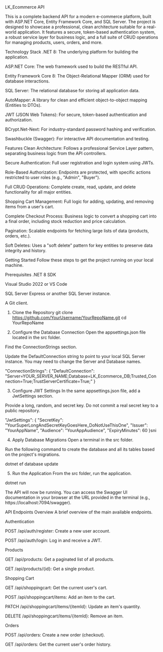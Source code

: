 LK_Ecommerce API

This is a complete backend API for a modern e-commerce platform, built with ASP.NET Core, Entity Framework Core, and SQL Server. The project is designed to showcase a professional, clean architecture suitable for a real-world application. It features a secure, token-based authentication system, a robust service layer for business logic, and a full suite of CRUD operations for managing products, users, orders, and more.

Technology Stack
.NET 8: The underlying platform for building the application.

ASP.NET Core: The web framework used to build the RESTful API.

Entity Framework Core 8: The Object-Relational Mapper (ORM) used for database interactions.

SQL Server: The relational database for storing all application data.

AutoMapper: A library for clean and efficient object-to-object mapping (Entities to DTOs).

JWT (JSON Web Tokens): For secure, token-based authentication and authorization.

BCrypt.Net-Next: For industry-standard password hashing and verification.

Swashbuckle (Swagger): For interactive API documentation and testing.

Features
Clean Architecture: Follows a professional Service Layer pattern, separating business logic from the API controllers.

Secure Authentication: Full user registration and login system using JWTs.

Role-Based Authorization: Endpoints are protected, with specific actions restricted to user roles (e.g., "Admin", "Buyer").

Full CRUD Operations: Complete create, read, update, and delete functionality for all major entities.

Shopping Cart Management: Full logic for adding, updating, and removing items from a user's cart.

Complete Checkout Process: Business logic to convert a shopping cart into a final order, including stock reduction and price calculation.

Pagination: Scalable endpoints for fetching large lists of data (products, orders, etc.).

Soft Deletes: Uses a "soft delete" pattern for key entities to preserve data integrity and history.

Getting Started
Follow these steps to get the project running on your local machine.

Prerequisites
.NET 8 SDK

Visual Studio 2022 or VS Code

SQL Server Express or another SQL Server instance.

A Git client.

1. Clone the Repository
git clone https://github.com/YourUsername/YourRepoName.git
cd YourRepoName

2. Configure the Database Connection
Open the appsettings.json file located in the src folder.

Find the ConnectionStrings section.

Update the DefaultConnection string to point to your local SQL Server instance. You may need to change the Server and Database names.

"ConnectionStrings": {
  "DefaultConnection": "Server=YOUR_SERVER_NAME;Database=LK_Ecommerce_DB;Trusted_Connection=True;TrustServerCertificate=True;"
}

3. Configure JWT Settings
In the same appsettings.json file, add a JwtSettings section.

Provide a long, random, and secret key. Do not commit a real secret key to a public repository.

"JwtSettings": {
  "SecretKey": "YourSuperLongAndSecretKeyGoesHere_DoNotUseThisOne",
  "Issuer": "YourAppName",
  "Audience": "YourAppAudience",
  "ExpiryMinutes": 60
}sni

4. Apply Database Migrations
Open a terminal in the src folder.

Run the following command to create the database and all its tables based on the project's migrations.

dotnet ef database update

5. Run the Application
From the src folder, run the application.

dotnet run

The API will now be running. You can access the Swagger UI documentation in your browser at the URL provided in the terminal (e.g., https://localhost:7094/swagger).

API Endpoints Overview
A brief overview of the main available endpoints.

Authentication

POST /api/auth/register: Create a new user account.

POST /api/auth/login: Log in and receive a JWT.

Products

GET /api/products: Get a paginated list of all products.

GET /api/products/{id}: Get a single product.

Shopping Cart

GET /api/shoppingcart: Get the current user's cart.

POST /api/shoppingcart/items: Add an item to the cart.

PATCH /api/shoppingcart/items/{itemId}: Update an item's quantity.

DELETE /api/shoppingcart/items/{itemId}: Remove an item.

Orders

POST /api/orders: Create a new order (checkout).

GET /api/orders: Get the current user's order history.
